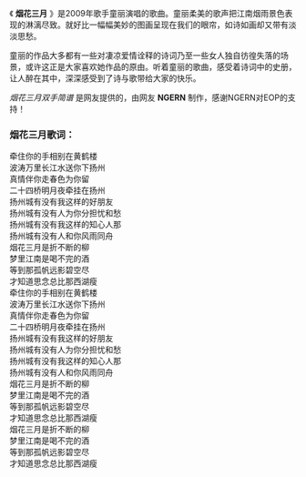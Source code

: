 

《 **烟花三月**
》是2009年歌手童丽演唱的歌曲。童丽柔美的歌声把江南烟雨景色表现的淋漓尽致。就好比一幅幅美妙的图画呈现在我们的眼帘，如诗如画却又带有淡淡思愁。

童丽的作品大多都有一些对凄凉爱情诠释的诗词乃至一些女人独自彷徨失落的场景，或许这正是大家喜欢她作品的原由。听着童丽的歌曲，感受着诗词中的史册，让人醉在其中，深深感受到了诗与歌带给大家的快乐。

_烟花三月双手简谱_ 是网友提供的，由网友 **NGERN** 制作，感谢NGERN对EOP的支持！

### 烟花三月歌词：

牵住你的手相别在黄鹤楼  
波涛万里长江水送你下扬州  
真情伴你走春色为你留  
二十四桥明月夜牵挂在扬州  
扬州城有没有我这样的好朋友  
扬州城有没有人为你分担忧和愁  
扬州城有没有我这样的知心人那  
扬州城有没有人和你风雨同舟  
烟花三月是折不断的柳  
梦里江南是喝不完的酒  
等到那孤帆远影碧空尽  
才知道思念总比那西湖瘦  
牵住你的手相别在黄鹤楼  
波涛万里长江水送你下扬州  
真情伴你走春色为你留  
二十四桥明月夜牵挂在扬州  
扬州城有没有我这样的好朋友  
扬州城有没有人为你分担忧和愁  
扬州城有没有我这样的知心人那  
扬州城有没有人和你风雨同舟  
烟花三月是折不断的柳  
梦里江南是喝不完的酒  
等到那孤帆远影碧空尽  
才知道思念总比那西湖瘦  
烟花三月是折不断的柳  
梦里江南是喝不完的酒  
等到那孤帆远影碧空尽  
才知道思念总比那西湖瘦

